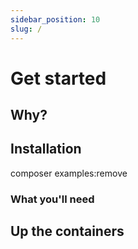 ```yaml
---
sidebar_position: 10
slug: /
---
```


# Get started

## Why?

## Installation

composer examples:remove

### What you'll need

## Up the containers

